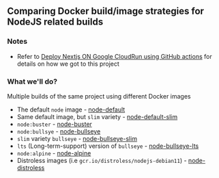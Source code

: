 ## Comparing Docker build/image strategies for NodeJS related builds

### Notes

- Refer to [Deploy Nextjs ON Google CloudRun using GitHub actions](https://www.youtube.com/watch?v=IjUnQ9kMnVo) for details on how we got to this project

### What we'll do?

Multiple builds of the same project using different Docker images

- The default `node` image - [node-default](https://github.com/techedemic/nextjs-cloudrun-app/tree/node-default)
- Same default image, but `slim` variety - [node-default-slim](https://github.com/techedemic/nextjs-cloudrun-app/tree/node-default-slim)
- `node:buster` - [node-buster](https://github.com/techedemic/nextjs-cloudrun-app/tree/node-buster)
- `node:bullsye` - [node-bullseye](https://github.com/techedemic/nextjs-cloudrun-app/tree/node-bullseye)
- `slim` variety `bullseye` - [node-bullseye-slim](https://github.com/techedemic/nextjs-cloudrun-app/tree/node-bullseye-slim)
- `lts` (Long-term-support) version of `bullseye` - [node-bullseye-lts](https://github.com/techedemic/nextjs-cloudrun-app/tree/node-bullseye-lts)
- `node:alpine` - [node-alpine](https://github.com/techedemic/nextjs-cloudrun-app/tree/node-alpine)
- Distroless images (i.e `gcr.io/distroless/nodejs-debian11`) - [node-distroless](https://github.com/techedemic/nextjs-cloudrun-app/tree/node-distroless)
